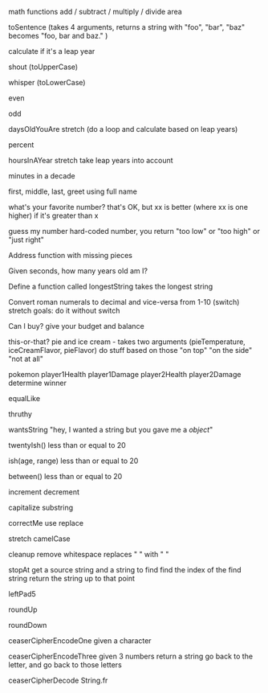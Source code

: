 math functions
  add / subtract / multiply / divide
  area

toSentence (takes 4 arguments, returns a string with "foo", "bar", "baz" becomes "foo, bar and baz." )

calculate if it's a leap year

shout (toUpperCase)

whisper (toLowerCase)

even

odd

daysOldYouAre
  stretch (do a loop and calculate based on leap years)

percent

hoursInAYear
  stretch take leap years into account

minutes in a decade

first, middle, last, greet using full name

what's your favorite number?  that's OK, but xx is better (where xx is one higher)
  if it's greater than x

guess my number
  hard-coded number,
  you return "too low" or "too high" or "just right"

Address function with missing pieces

Given seconds, how many years old am I?

Define a function called longestString takes the longest string

Convert roman numerals to decimal and vice-versa from 1-10 (switch)
  stretch goals: do it without switch

Can I buy?  give your budget and balance

this-or-that?
  pie and ice cream - takes two arguments (pieTemperature, iceCreamFlavor, pieFlavor)
    do stuff based on those
    "on top"
    "on the side"
    "not at all"

pokemon
  player1Health
  player1Damage
  player2Health
  player2Damage
  determine winner

equalLike

thruthy

wantsString
  "hey, I wanted a string but you gave me a _object_"

twentyIsh()
  less than or equal to 20

ish(age, range)
  less than or equal to 20

between()
  less than or equal to 20

increment
decrement

capitalize
  substring

correctMe
  use replace

stretch
  camelCase

cleanup
  remove whitespace
  replaces "  " with " "

stopAt
  get a source string and a string to find
  find the index of the find string
  return the string up to that point

leftPad5

roundUp

roundDown

ceaserCipherEncodeOne
  given a character

ceaserCipherEncodeThree
  given 3 numbers
  return a string go back to the letter, and go back to those letters

ceaserCipherDecode
  String.fr
